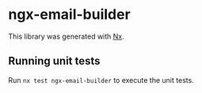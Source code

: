 # ngx-email-builder

This library was generated with [Nx](https://nx.dev).

## Running unit tests

Run `nx test ngx-email-builder` to execute the unit tests.
